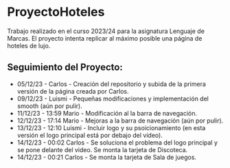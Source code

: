 # ProyectoHoteles
Trabajo realizado en el curso 2023/24 para la asignatura Lenguaje de Marcas.
El proyecto intenta replicar al máximo posible una página de hoteles de lujo.

## Seguimiento del Proyecto: 
- 05/12/23 - Carlos - Creación del repositorio y subida de la primera versión de la página creada por Carlos.
- 09/12/23 - Luismi - Pequeñas modificaciones y implementación del smooth (aún por pulir).
- 11/12/23 - 13:59 Mario - Modificación al la barra de navegación.
- 12/12/23 - 17:14 Mario - Mejoras a la barra de navegación (aún por pulir).
- 13/12/23 - 12:10 Luismi - Incluir logo y su psoicionamiento (en esta versión el logo principal está por debajo del vídeo).
- 14/12/23 - 00:02 Carlos - Se soluciona el problema del logo principal y se pone delante del video. Se monta la tarjeta de Discoteca.
- 14/12/23 - 00:21 Carlos - Se monta la tarjeta de Sala de juegos.
